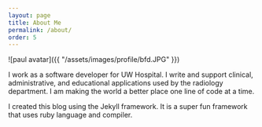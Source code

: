 ```yaml
---
layout: page
title: About Me
permalink: /about/
order: 5
---
```


![paul avatar]({{ "/assets/images/profile/bfd.JPG" }})

I work as a software developer for UW Hospital. 
I write and support clinical, administrative, and educational applications used by the radiology department.
I am making the world a better place one line of code at a time.


I created this blog using the Jekyll framework.
It is a super fun framework that uses ruby language and compiler.
